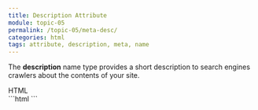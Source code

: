 ```yaml
---
title: Description Attribute
module: topic-05
permalink: /topic-05/meta-desc/
categories: html
tags: attribute, description, meta, name
---
```


<div class="divider-heading"></div>

The **description** name type provides a short description to search engines crawlers about the contents of your site.

<div id="code-heading">HTML</div>
```html
<meta name="description" content="">


<!-- For example... -->
<meta name="description" content="An introductory course to web development and design at the University of Montana.">
```
